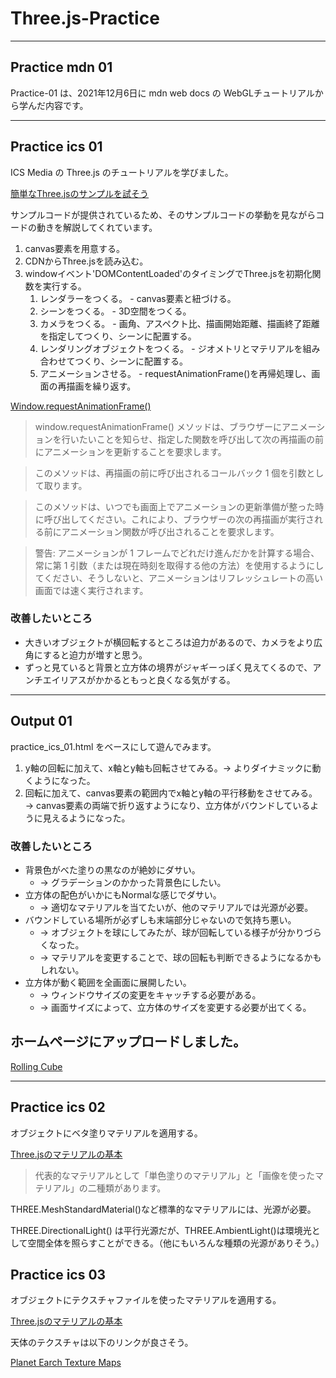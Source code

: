 # Three.js-Practice

---

## Practice mdn 01

Practice-01 は、2021年12月6日に mdn web docs の WebGLチュートリアルから学んだ内容です。

---

## Practice ics 01

ICS Media の Three.js のチュートリアルを学びました。

[簡単なThree.jsのサンプルを試そう](https://ics.media/tutorial-three/quickstart/ "")

サンプルコードが提供されているため、そのサンプルコードの挙動を見ながらコードの動きを解説してくれています。

1. canvas要素を用意する。
2. CDNからThree.jsを読み込む。
3. windowイベント'DOMContentLoaded'のタイミングでThree.jsを初期化関数を実行する。
   1. レンダラーをつくる。 - canvas要素と紐づける。
   2. シーンをつくる。 - 3D空間をつくる。
   3. カメラをつくる。 - 画角、アスペクト比、描画開始距離、描画終了距離を指定してつくり、シーンに配置する。
   4. レンダリングオブジェクトをつくる。 - ジオメトリとマテリアルを組み合わせてつくり、シーンに配置する。
   5. アニメーションさせる。 - requestAnimationFrame()を再帰処理し、画面の再描画を繰り返す。

[Window.requestAnimationFrame()](https://developer.mozilla.org/ja/docs/Web/API/Window/requestAnimationFrame "")

> window.requestAnimationFrame() メソッドは、ブラウザーにアニメーションを行いたいことを知らせ、指定した関数を呼び出して次の再描画の前にアニメーションを更新することを要求します。

> このメソッドは、再描画の前に呼び出されるコールバック 1 個を引数として取ります。

> このメソッドは、いつでも画面上でアニメーションの更新準備が整った時に呼び出してください。これにより、ブラウザーの次の再描画が実行される前にアニメーション関数が呼び出されることを要求します。

> 警告: アニメーションが 1 フレームでどれだけ進んだかを計算する場合、常に第 1 引数（または現在時刻を取得する他の方法）を使用するようにしてください、そうしないと、アニメーションはリフレッシュレートの高い画面では速く実行されます。

### 改善したいところ

- 大きいオブジェクトが横回転するところは迫力があるので、カメラをより広角にすると迫力が増すと思う。
- ずっと見ていると背景と立方体の境界がジャギーっぽく見えてくるので、アンチエイリアスがかかるともっと良くなる気がする。

---

## Output 01

practice_ics_01.html をベースにして遊んでみます。

1. y軸の回転に加えて、x軸とy軸も回転させてみる。→ よりダイナミックに動くようになった。
2. 回転に加えて、canvas要素の範囲内でx軸とy軸の平行移動をさせてみる。→ canvas要素の両端で折り返すようになり、立方体がバウンドしているように見えるようになった。

### 改善したいところ

- 背景色がべた塗りの黒なのが絶妙にダサい。
  - → グラデーションのかかった背景色にしたい。
- 立方体の配色がいかにもNormalな感じでダサい。
  - → 適切なマテリアルを当てたいが、他のマテリアルでは光源が必要。
- バウンドしている場所が必ずしも末端部分じゃないので気持ち悪い。
  - → オブジェクトを球にしてみたが、球が回転している様子が分かりづらくなった。
  - → マテリアルを変更することで、球の回転も判断できるようになるかもしれない。
- 立方体が動く範囲を全画面に展開したい。
  - → ウィンドウサイズの変更をキャッチする必要がある。
  - → 画面サイズによって、立方体のサイズを変更する必要が出てくる。

## ホームページにアップロードしました。

[Rolling Cube](https://kaisokaiso.com/showcase/rolling-cube/ "Rolling Cube")

---

## Practice ics 02

オブジェクトにベタ塗りマテリアルを適用する。

[Three.jsのマテリアルの基本](https://ics.media/tutorial-three/material_basic/ "")

> 代表的なマテリアルとして「単色塗りのマテリアル」と「画像を使ったマテリアル」の二種類があります。

THREE.MeshStandardMaterial()など標準的なマテリアルには、光源が必要。

THREE.DirectionalLight() は平行光源だが、THREE.AmbientLight()は環境光として空間全体を照らすことができる。（他にもいろんな種類の光源がありそう。）

## Practice ics 03

オブジェクトにテクスチャファイルを使ったマテリアルを適用する。

[Three.jsのマテリアルの基本](https://ics.media/tutorial-three/material_basic/ "")

天体のテクスチャは以下のリンクが良さそう。

[Planet Earch Texture Maps](http://planetpixelemporium.com/earth.html "")
